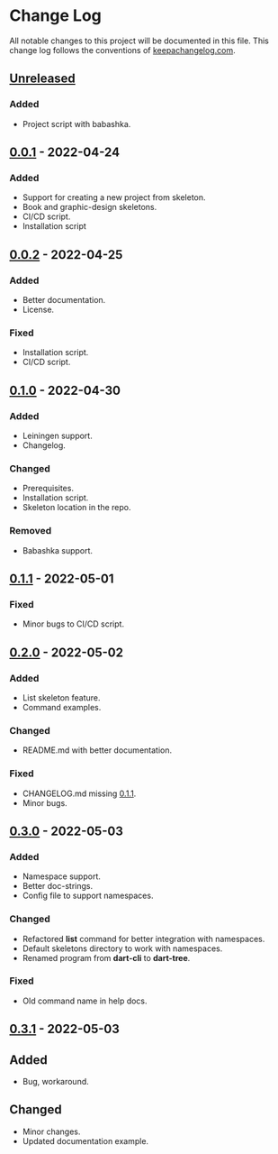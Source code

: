 # Change Log
All notable changes to this project will be documented in this file. This change log follows the conventions of [keepachangelog.com](http://keepachangelog.com/).

## [Unreleased]
### Added
- Project script with babashka.

## [0.0.1] - 2022-04-24
### Added
- Support for creating a new project from skeleton.
- Book and graphic-design skeletons.
- CI/CD script.
- Installation script

## [0.0.2] - 2022-04-25
### Added
- Better documentation.
- License.

### Fixed
- Installation script.
- CI/CD script.

## [0.1.0] - 2022-04-30
### Added
- Leiningen support.
- Changelog.

### Changed
- Prerequisites.
- Installation script.
- Skeleton location in the repo.

### Removed
- Babashka support.

## [0.1.1] - 2022-05-01
### Fixed
- Minor bugs to CI/CD script.

## [0.2.0] - 2022-05-02
### Added
- List skeleton feature.
- Command examples.

### Changed
- README.md with better documentation.

### Fixed
- CHANGELOG.md missing [0.1.1].
- Minor bugs.

## [0.3.0] - 2022-05-03
### Added
- Namespace support.
- Better doc-strings.
- Config file to support namespaces.

### Changed
- Refactored **list** command for better integration with namespaces.
- Default skeletons directory to work with namespaces.
- Renamed program from **dart-cli** to **dart-tree**.

### Fixed
- Old command name in help docs.

## [0.3.1] - 2022-05-03
## Added
- Bug, workaround.

## Changed
- Minor changes.
- Updated documentation example.

[Unreleased]: #
[0.0.1]: https://gitlab.com/stindrago/dart-cli/-/releases/v0.0.1 
[0.0.2]: https://gitlab.com/stindrago/dart-cli/-/releases/v0.0.2
[0.1.0]: https://gitlab.com/stindrago/dart-cli/-/releases/v0.1.0
[0.1.1]: https://gitlab.com/stindrago/dart-cli/-/releases/v0.1.1
[0.2.0]: https://gitlab.com/stindrago/dart-cli/-/releases/v0.2.0
[0.3.0]: https://gitlab.com/stindrago/dart-cli/-/releases/v0.3.0
[0.3.1]: https://gitlab.com/stindrago/dart-cli/-/releases/v0.3.1
